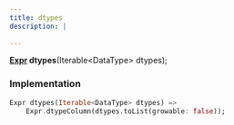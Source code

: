 ```yaml
---
title: dtypes
description: |
  
---
```

<span class="dart-code"><strong>[Expr] dtypes</strong>(<span class="nobr">Iterable\<DataType> dtypes</span>);</span>


### Implementation
```dart
Expr dtypes(Iterable<DataType> dtypes) =>
    Expr.dtypeColumn(dtypes.toList(growable: false));
```

[Expr]: /reference/classes/expr